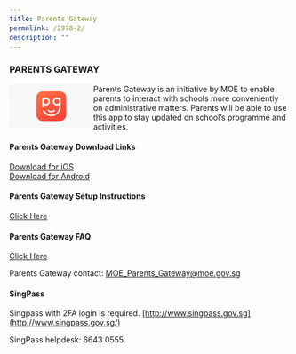 ```yaml
---
title: Parents Gateway
permalink: /2978-2/
description: ""
---
```


### PARENTS GATEWAY

<img src="/images/1-300x157.png" align="left" style="width:30%"/>
Parents Gateway is an initiative by MOE to enable parents to interact with schools more conveniently on administrative matters. Parents will be able to use this app to stay updated on school’s programme and activities.

#### Parents Gateway Download Links

[Download for iOS](https://itunes.apple.com/sg/app/parents-gateway/id1267198708?mt=8)  
[Download for Android](https://play.google.com/store/apps/details?id=com.moe.pgp&hl=en_SG)

#### Parents Gateway Setup Instructions

[Click Here](/files/Parents-Gateway-leaflets-dated-2-Jan-2019.pdf)

#### Parents Gateway FAQ

[Click Here](/files/Parents-Gateway-FAQs-for-Parents.pdf)

Parents Gateway contact: [MOE\_Parents\_Gateway@moe.gov.sg](mailto:MOE_Parents_Gateway@moe.gov.sg)

#### SingPass

Singpass with 2FA login is required. [http://www.singpass.gov.sg](http://www.singpass.gov.sg/)

SingPass helpdesk: 6643 0555